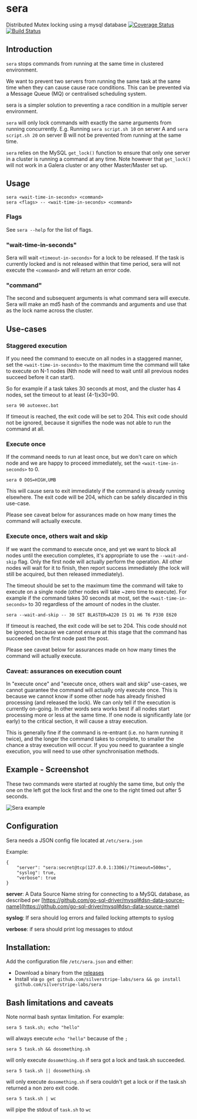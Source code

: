 # sera

Distributed Mutex locking using a mysql database
[![Coverage Status](https://coveralls.io/repos/silverstripe-labs/sera/badge.svg?branch=master&service=github)](https://coveralls.io/github/silverstripe-labs/sera?branch=master)
[![Build Status](https://travis-ci.org/silverstripe-labs/sera.svg?branch=master)](https://travis-ci.org/silverstripe-labs/sera)

## Introduction

`sera` stops commands from running at the same time in clustered environment.

We want to prevent two servers from running the same task at the same time when
they can cause cause race conditions. This can be prevented via a Message Queue
(MQ) or centralised scheduling system.

sera is a simpler solution to preventing a race condition in a multiple server 
environment.

`sera` will only lock commands with exactly the same arguments from running 
concurrently. E.g. Running `sera script.sh 10` on server A and 
`sera script.sh 20` on server B will not be prevented from running at the same 
time.

`sera` relies on the MySQL `get_lock()` function to ensure that only one 
server in a cluster is running a command at any time. Note however that 
`get_lock()` will not work in a Galera cluster or any other Master/Master set 
up.

## Usage

	sera <wait-time-in-seconds> <command>
	sera <flags> -- <wait-time-in-seconds> <command>

### Flags

See `sera --help` for the list of flags.

### "wait-time-in-seconds"

Sera will wait `<timeout-in-seconds>` for a lock to be released. If the task is
currently locked and is not released within that time period, sera will not
execute the `<command>` and will return an error code.

### "command"

The second and subsequent arguments is what command sera will execute. Sera will
make an md5 hash of the commands and arguments and use that as the lock name 
across the cluster.

## Use-cases

### Staggered execution

If you need the command to execute on all nodes in a staggered manner, set the `<wait-time-in-seconds>` to the maximum
time the command will take to execute on N-1 nodes (Nth node will need to wait until all previous nodes succeed before
it can start).

So for example if a task takes 30 seconds at most, and the cluster has 4 nodes, set the timeout to at least
(4-1)x30=90.

	sera 90 autoexec.bat

If timeout is reached, the exit code will be set to 204. This exit code should not be ignored, because it signifies
the node was not able to run the command at all.

### Execute once

If the command needs to run at least once, but we don't care on which node and we are happy to proceed immediately,
set the `<wait-time-in-seconds>` to 0.

    sera 0 DOS=HIGH,UMB

This will cause sera to exit immediately if the command is already running elsewhere. The exit code will be 204, which
can be safely discarded in this use-case.

Please see caveat below for assurances made on how many times the command will actually execute.

### Execute once, others wait and skip

If we want the command to execute once, and yet we want to block all nodes until the execution completes, it's
appropriate to use the `--wait-and-skip` flag. Only the first node will actually perform the operation. All
other nodes will wait for it to finish, then report success immediately (the lock will still be acquired, but
then released immediately).

The timeout should be set to the maximum time the command will take to execute on a single node (other nodes will take
~zero time to execute). For example if the command takes 30 seconds at most, set the `<wait-time-in-seconds>` to 30
regardless of the amount of nodes in the cluster.

    sera --wait-and-skip -- 30 SET BLASTER=A220 I5 D1 H6 T6 P330 E620

If timeout is reached, the exit code will be set to 204. This code should not be ignored, because we cannot ensure at
this stage that the command has succeeded on the first node past the post.

Please see caveat below for assurances made on how many times the command will actually execute.

### Caveat: assurances on execution count

In "execute once" and "execute once, others wait and skip" use-cases, we cannot guarantee the command will actually only
execute once.  This is because we cannot know if some other node has already finished processing (and released the
lock). We can only tell if the execution is currently on-going. In other words sera works best if all nodes start
processing more or less at the same time. If one node is significantly late (or early) to the critical section, it will
cause a stray execution.

This is generally fine if the command is re-entrant (i.e. no harm running it twice), and the longer the command takes
to complete, to smaller the chance a stray execution will occur. If you you need to guarantee a single execution, you
will need to use other synchronisation methods.

## Example - Screenshot

These two commands were started at roughly the same time, but only the one on 
the left got the lock first and the one to the right timed out after 5 seconds.

![Sera example](https://raw.githubusercontent.com/stojg/sera/master/usage.png)


## Configuration

Sera needs a JSON config file located at  `/etc/sera.json`

Example: 

	{
		"server": "sera:secret@tcp(127.0.0.1:3306)/?timeout=500ms",
		"syslog": true,
		"verbose": true
	}

**server**: A Data Source Name string for connecting to a MySQL database, as 
described per [https://github.com/go-sql-driver/mysql#dsn-data-source-name](https://github.com/go-sql-driver/mysql#dsn-data-source-name)

**syslog**: If sera should log errors and failed locking attempts to syslog

**verbose**: if sera should print log messages to stdout

## Installation:

Add the configuration file `/etc/sera.json` and either:

 - Download a binary from the [releases](https://github.com/silverstripe-labs/sera/releases)
 - Install via `go get github.com/silverstripe-labs/sera && go install github.com/silverstripe-labs/sera`


## Bash limitations and caveats 

Note normal bash syntax limitation. For example:
 
    sera 5 task.sh; echo "hello" 
    
will always execute `echo "hello"` because of the `;`

    sera 5 task.sh && dosomething.sh 
    
will only execute `dosomething.sh` if sera got a lock and task.sh succeeded.

    sera 5 task.sh || dosomething.sh
    
will only execute `dosomething.sh` if sera couldn't get a lock or if the task.sh
returned a non zero exit code.

    sera 5 task.sh | wc 
    
will pipe the stdout of `task.sh` to `wc`
